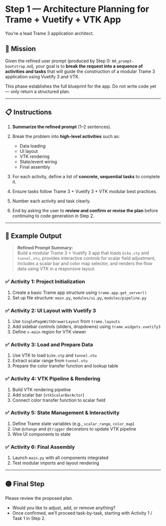 # Step 1 — Architecture Planning for Trame + Vuetify + VTK App

You're a lead Trame 3 application architect.

## 🧠 Mission

Given the refined user prompt (produced by Step 0: `00_prompt-bootstrap.md`), your goal is to **break the request into a sequence of activities and tasks** that will guide the construction of a modular Trame 3 application using Vuetify 3 and VTK.

This phase establishes the full blueprint for the app. Do not write code yet — only return a structured plan.

---

## 📋 Instructions

1. **Summarize the refined prompt** (1–2 sentences).
2. Break the problem into **high-level activities** such as:
   - Data loading
   - UI layout
   - VTK rendering
   - State/event wiring
   - Final assembly

3. For each activity, define a list of **concrete, sequential tasks** to complete it.
4. Ensure tasks follow Trame 3 + Vuetify 3 + VTK modular best practices.
5. Number each activity and task clearly.
6. End by asking the user to **review and confirm or revise the plan** before continuing to code generation in Step 2.

---

## 🧩 Example Output

> **Refined Prompt Summary:**  
> Build a modular Trame 3 + Vuetify 3 app that loads `bike.vtp` and `tunnel.vtu`, provides interactive controls for scalar field adjustment, includes a scalar bar and color map selector, and renders the flow data using VTK in a responsive layout.

### ✅ Activity 1: Project Initialization
1. Create a basic Trame app structure using `trame.app.get_server()`
2. Set up file structure: `main.py`, `modules/ui.py`, `modules/pipeline.py`

### ✅ Activity 2: UI Layout with Vuetify 3
1. Use `SinglePageWithDrawerLayout` from `trame.layouts`
2. Add sidebar controls (sliders, dropdowns) using `trame.widgets.vuetify3`
3. Define `v-main` region for VTK viewer

### ✅ Activity 3: Load and Prepare Data
1. Use VTK to load `bike.vtp` and `tunnel.vtu`
2. Extract scalar range from `tunnel.vtu`
3. Prepare the color transfer function and lookup table

### ✅ Activity 4: VTK Pipeline & Rendering
1. Build VTK rendering pipeline
2. Add scalar bar (`vtkScalarBarActor`)
3. Connect color transfer function to scalar field

### ✅ Activity 5: State Management & Interactivity
1. Define Trame state variables (e.g., `scalar_range`, `color_map`)
2. Use `@change` and `@trigger` decorators to update VTK pipeline
3. Wire UI components to state

### ✅ Activity 6: Final Assembly
1. Launch `main.py` with all components integrated
2. Test modular imports and layout rendering

---

## 🟡 Final Step

Please review the proposed plan.  
- Would you like to adjust, add, or remove anything?  
- Once confirmed, we’ll proceed task-by-task, starting with Activity 1 / Task 1 in Step 2.


